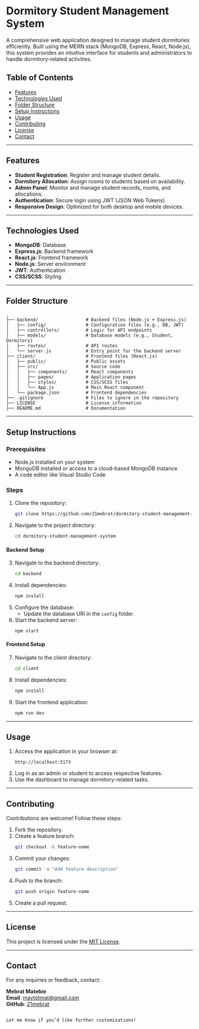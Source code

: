 # Dormitory Student Management System

A comprehensive web application designed to manage student dormitories efficiently. Built using the MERN stack (MongoDB, Express, React, Node.js), this system provides an intuitive interface for students and administrators to handle dormitory-related activities.



## Table of Contents
- [Features](#features)
- [Technologies Used](#technologies-used)
- [Folder Structure](#folder-structure)
- [Setup Instructions](#setup-instructions)
- [Usage](#usage)
- [Contributing](#contributing)
- [License](#license)
- [Contact](#contact)

---

## Features
- **Student Registration**: Register and manage student details.
- **Dormitory Allocation**: Assign rooms to students based on availability.
- **Admin Panel**: Monitor and manage student records, rooms, and allocations.
- **Authentication**: Secure login using JWT (JSON Web Tokens).
- **Responsive Design**: Optimized for both desktop and mobile devices.

---

## Technologies Used
- **MongoDB**: Database
- **Express.js**: Backend framework
- **React.js**: Frontend framework
- **Node.js**: Server environment
- **JWT**: Authentication
- **CSS/SCSS**: Styling

---

## Folder Structure
```plaintext
.
├── backend/                  # Backend files (Node.js + Express.js)
│   ├── config/               # Configuration files (e.g., DB, JWT)
│   ├── controllers/          # Logic for API endpoints
│   ├── models/               # Database models (e.g., Student, Dormitory)
│   ├── routes/               # API routes
│   └── server.js             # Entry point for the backend server
├── client/                   # Frontend files (React.js)
│   ├── public/               # Public assets
│   ├── src/                  # Source code
│   │   ├── components/       # React components
│   │   ├── pages/            # Application pages
│   │   ├── styles/           # CSS/SCSS files
│   │   └── App.js            # Main React component
│   └── package.json          # Frontend dependencies
├── .gitignore                # Files to ignore in the repository
├── LICENSE                   # License information
├── README.md                 # Documentation
```

---

## Setup Instructions

### Prerequisites
- Node.js installed on your system
- MongoDB installed or access to a cloud-based MongoDB instance
- A code editor like Visual Studio Code

### Steps
1. Clone the repository:
   ```bash
   git clone https://github.com/21mebrat/dormitory-student-management-system.git
   ```
2. Navigate to the project directory:
   ```bash
   cd dormitory-student-management-system
   ```

#### Backend Setup
3. Navigate to the backend directory:
   ```bash
   cd backend
   ```
4. Install dependencies:
   ```bash
   npm install
   ```
5. Configure the database:
   - Update the database URI in the `config` folder.
6. Start the backend server:
   ```bash
   npm start
   ```

#### Frontend Setup
7. Navigate to the client directory:
   ```bash
   cd client
   ```
8. Install dependencies:
   ```bash
   npm install
   ```
9. Start the frontend application:
   ```bash
   npm run dev
   ```

---

## Usage
1. Access the application in your browser at:
   ```plaintext
   http://localhost:5173
   ```
2. Log in as an admin or student to access respective features.
3. Use the dashboard to manage dormitory-related tasks.

---

## Contributing
Contributions are welcome! Follow these steps:

1. Fork the repository.
2. Create a feature branch:
   ```bash
   git checkout -b feature-name
   ```
3. Commit your changes:
   ```bash
   git commit -m "Add feature description"
   ```
4. Push to the branch:
   ```bash
   git push origin feature-name
   ```
5. Create a pull request.

---

## License
This project is licensed under the [MIT License](LICENSE).

---

## Contact
For any inquiries or feedback, contact:

**Mebrat Matebie**  
**Email**: maytotmat@gmail.com  
**GitHub**: [21mebrat](https://github.com/21mebrat)
```

Let me know if you’d like further customizations!

